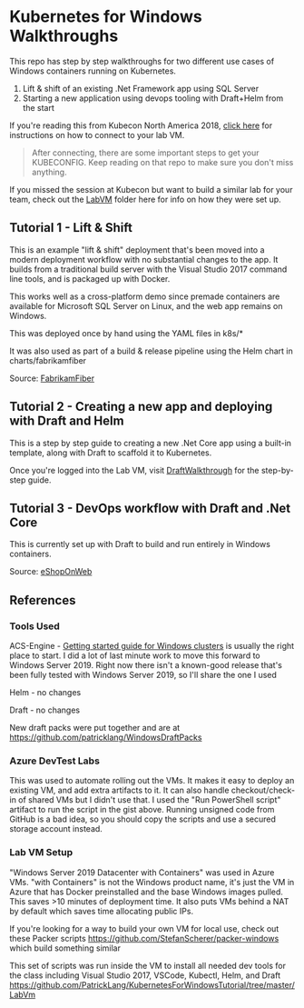 # Kubernetes for Windows Walkthroughs

This repo has step by step walkthroughs for two different use cases of Windows containers running on Kubernetes.

1. Lift & shift of an existing .Net Framework app using SQL Server
2. Starting a new application using devops tooling with Draft+Helm from the start

If you're reading this from Kubecon North America 2018, [click here](https://github.com/PatrickLang/kkna2018lab) for instructions on how to connect to your lab VM.

> After connecting, there are some important steps to get your KUBECONFIG. Keep reading on that repo to make sure you don't miss anything.

If you missed the session at Kubecon but want to build a similar lab for your team, check out the [LabVM](https://github.com/PatrickLang/KubernetesForWindowsTutorial/tree/master/LabVm) folder here for info on how they were set up.


## Tutorial 1 - Lift & Shift

This is an example "lift & shift" deployment that's been moved into a modern deployment workflow with no substantial changes to the app. It builds from a traditional build server with the Visual Studio 2017 command line tools, and is packaged up with Docker.

This works well as a cross-platform demo since premade containers are available for Microsoft SQL Server on Linux, and the web app remains on Windows.

This was deployed once by hand using the YAML files in k8s/*

It was also used as part of a build & release pipeline using the Helm chart in charts/fabrikamfiber

Source: [FabrikamFiber](https://github.com/PatrickLang/fabrikamfiber/tree/helm-2019-mssql-linux)

## Tutorial 2 - Creating a new app and deploying with Draft and Helm

This is a step by step guide to creating a new .Net Core app using a built-in template, along with Draft to scaffold it to Kubernetes.

Once you're logged into the Lab VM, visit [DraftWalkthrough](./DraftWalkthrough/README.md) for the step-by-step guide.


## Tutorial 3 - DevOps workflow with Draft and .Net Core


This is currently set up with Draft to build and run entirely in Windows containers.

Source: [eShopOnWeb](https://github.com/PatrickLang/eShopOnWeb/tree/patricklang/k8s-win#running-the-sample-on-kubernetes-using-draft)


## References

### Tools Used

ACS-Engine - [Getting started guide for Windows clusters](http://aka.ms/windowscontainers/kubernetes) is usually the right place to start. I did a lot of last minute work to move this forward to Windows Server 2019. Right now there isn't a known-good release that's been fully tested with Windows Server 2019, so I'll share the one I used

Helm - no changes

Draft - no changes

New draft packs were put together and are at https://github.com/patricklang/WindowsDraftPacks

### Azure DevTest Labs

This was used to automate rolling out the VMs. It makes it easy to deploy an existing VM, and add extra artifacts to it. It can also handle checkout/check-in of shared VMs but I didn't use that. I used the "Run PowerShell script" artifact to run the script in the gist above. Running unsigned code from GitHub is a bad idea, so you should copy the scripts and use a secured storage account instead. 


### Lab VM Setup
"Windows Server 2019 Datacenter with Containers" was used in Azure VMs. "with Containers" is not the Windows product name, it's just the VM in Azure that has Docker preinstalled and the base Windows images pulled. This saves >10 minutes of deployment time. It also puts VMs behind a NAT by default which saves time allocating public IPs.

If you're looking for a way to build your own VM for local use, check out these Packer scripts https://github.com/StefanScherer/packer-windows which build something similar

This set of scripts was run inside the VM to install all needed dev tools for the class including Visual Studio 2017, VSCode, Kubectl, Helm, and Draft https://github.com/PatrickLang/KubernetesForWindowsTutorial/tree/master/LabVm
